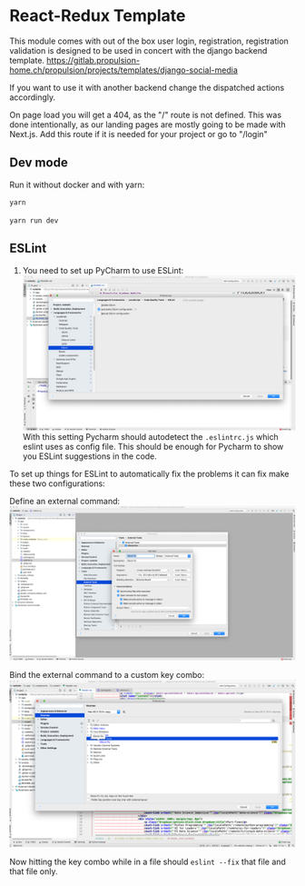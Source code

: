 # React-Redux Template
This module comes with out of the box user login, registration, registration validation is designed to be used in concert with
the django backend template. https://gitlab.propulsion-home.ch/propulsion/projects/templates/django-social-media

If you want to use it with another backend change the dispatched actions accordingly.

On page load you will get a 404, as the "/" route is not defined. This was done intentionally, as our landing pages are mostly going to be made with Next.js.
Add this route if it is needed for your project or go to "/login"

## Dev mode
Run it without docker and with yarn:

```
yarn

yarn run dev
```

## ESLint
1. You need to set up PyCharm to use ESLint:
![ESLint](./README/1.png)
With this setting Pycharm should autodetect the ``.eslintrc.js`` which eslint uses as config file.
This should be enough for Pycharm to show you ESLint suggestions in the code.

To set up things for ESLint to automatically fix the problems it can fix make these two configurations:

Define an external command:
![ESLint](./README/2.png)

Bind the external command to a custom key combo:
![ESLint](./README/3.png)

Now hitting the key combo while in a file should ``eslint --fix`` that file and that file only.



